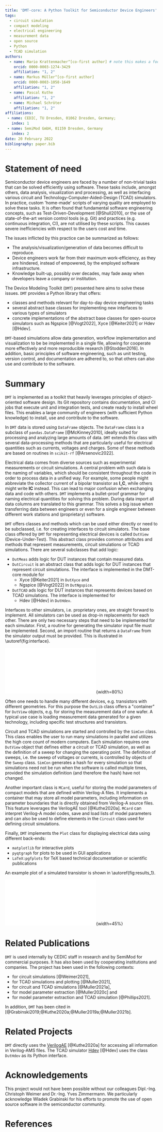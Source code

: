 ```yaml
---
title: 'DMT-core: A Python Toolkit for Semiconductor Device Engineers'
tags:
  - circuit simulation
  - compact modeling
  - electrical engineering
  - measurement data
  - open source
  - Python
  - TCAD simulation
authors:
  - name: Mario Krattenmacher^[co-first author] # note this makes a footnote saying 'co-first author'
    orcid: 0000-0003-1274-3429
    affiliation: "1, 2"
  - name: Markus Müller^[co-first author]
    orcid: 0000-0003-1058-1649
    affiliation: "1, 2"
  - name: Pascal Kuthe
    affiliation: "1, 2"
  - name: Michael Schröter
    affiliation: "1, 2"
affiliations:
 - name: CEDIC, TU Dresden, 01062 Dresden, Germany;
   index: 1
 - name: SemiMod GmbH, 01159 Dresden, Germany
   index: 2
date: 20 February 2022
bibliography: paper.bib
---
```


# Statement of need

Semiconductor device engineers are faced by a number of non-trivial tasks that can be solved efficiently using software.
These tasks include, amongst others, data analysis, visualization and processing, as well as interfacing various circuit and Technology-Computer-Aided-Design (TCAD) simulators.
In practice, custom 'home-made' scripts of varying quality are employed to solve these tasks.
It is often found that fundamental software engineering concepts, such as Test-Driven-Development [@Shull2010], or the use of state-of-the-art
version control tools (e.g. Git) and practices (e.g. continuous integration, CI), are not utilised by these scripts.
This causes severe inefficiencies with respect to the users cost and time.

The issues inflicted by this practice can be summarized as follows:

* The analysis/visualization/generation of data becomes difficult to reproduce.
* Device engineers work far from their maximum work-efficiency, as they are hindered, instead of empowered, by the employed software infrastructure.
* Knowledge built-up, possibly over decades, may fade away when developers leave a company or institution.

The Device Modeling Toolkit (`DMT`) presented here aims to solve these issues. `DMT` provides a Python library that offers:

* classes and methods relevant for day-to-day device engineering tasks
* several abstract base classes for implementing new interfaces to various types of simulators 
* concrete implementations of the abstract base classes for open-source simulators such as Ngspice [@Vogt2022], Xyce [@Keiter2021] or Hdev [@Hdev].

`DMT`-based simulations allow data generation, workflow implementation and visualization to be be implemented in a single file, allowing for cooperate more effectively and more reproducible research [@Stodden2016]. In addition, basic principles of software engineering, such as unit testing, version control, and documentation are adhered to,
so that others can also use and contribute to the software.

# Summary

`DMT` is implemented as a toolkit that heavily leverages principles of object-oriented software design.
Its Git repository contains documentation, and CI jobs that execute unit and integration tests, and create ready to install wheel files.
This enables a large community of engineers (with sufficient Python knowledge) to install, use and contribute to the software.

In `DMT` data is stored using `DataFrame` objects.
The `DataFrame` class is a subclass of `pandas.DataFrame` [@McKinney2010], ideally suited for processing and analyzing large amounts of data.
`DMT` extends this class with several data-processing methods that are particularly useful for electrical quantities such as currents, voltages and charges.
Some of these methods are based on routines in `scikit-rf` [@Arsenovic2022].

Electrical data comes from diverse sources such as experimental measurements or circuit simulations.
A central problem with such data is the naming of variables, which should be consistent throughout the code in order to process data in a unified way.
For example, some people might abbreviate the collector current of a bipolar transistor as $\textbf{I\_C}$,
while others might write $\textbf{IC}$ instead.
This can lead to major confusion when exchanging data and code with others.
`DMT` implements a bullet-proof grammar for naming electrical quantities for solving this problem.
During data import all data columns are translated to this grammar.
This solves a big issue when transferring data between engineers or even for a single engineer between different work stations and (proprietary) software.

`DMT` offers classes and methods which can be used either directly or need to be subclassed, i.e. for creating interfaces to circuit simulators.
The base class offered by `DMT` for representing electrical devices is called `DutView` (Device-Under-Test).
This abstract class provides common attributes and methods that represent measurements, circuit simulations or TCAD simulations.
There are several subclasses that add logic:

* `DutMeas` adds logic for DUT instances that contain measured data.
* `DutCircuit` is an abstract class that adds logic for DUT instances that represent circuit simulations. The interface is implemented in the DMT-core module for
  * Xyce [@Keiter2021] in `DutXyce` and
  * Ngspice [@Vogt2022] in `DutNgspice`.
* `DutTCAD` ads logic for DUT instances that represents devices based on TCAD simulations. The interface is implemented for
  * Hdev [@Hdev] in `DutHdev`.

Interfaces to other simulators, i.e. proprietary ones, are straight forward to implement.
All simulators can be used as drop-in replacements for each other.
There are only two necessary steps that need to be implemented for each simulator.
First, a routine for generating the simulator input file must be implemented. Second, an import routine that returns a `DataFrame` from the simulator output must be provided.
This is illustrated in \autoref{fig:interface}.

![DMT interfacing a circuit simulator and corresponding data flow.\label{fig:interface}](DMT-interface.pdf){width=80%}

Often one needs to handle many different devices, e.g. transistors with different geometries.
For this purpose the `DutLib` class offers a "container" for `DutView` objects,
e.g. for storing the measurement data of one wafer.
A typical use case is loading measurement data generated for a given technology, including specific test structures and transistors.

Circuit and TCAD simulations are started and controlled by the `SimCon` class.
This class enables the user to run many simulations in parallel and utilizes the high core count of modern computers.
Each simulation requires one `DutView` object that defines either a circuit or TCAD simulation,
as well as the definition of a sweep for changing the operating point.
The definition of sweeps, i.e. the sweep of voltages or currents, is controlled by objects of the `Sweep` class.
`SimCon` generates a hash for every simulation so that simulations need not be run when the software is called multiple times,
provided the simulation definition (and therefore the hash) have not changed.

Another important class is `MCard`,
useful for storing the model parameters of compact models that are defined within Verilog-A files.
It implements a container that may store all model parameters,
including information on parameter boundaries that is directly obtained from Verilog-A source files.
This feature leverages the VerilogAE tool [@Kuthe2020a].
`MCard` can interpret Verilog-A model codes, save and load lists of model parameters and can also be used to define elements in the `Circuit` class used for defining circuit simulations.

Finally, `DMT` implements the `Plot` class for displaying electrical data using different back-ends:

* `matplotlib` for interactive plots
* `pyqtgraph` for plots to be used in GUI applications
* `LaTeX:pgfplots` for TeX based technical documentation or scientific publications

An example plot of a simulated transistor is shown in \autoref{fig:results_1}.

![Transit frequency $f_{\mathrm{T}}$ of a Bipolar transistor.\label{fig:results_1}](F_TJ_C.pdf){width=45%}

# Related Publications

`DMT` is used internally by CEDIC staff in research and by SemiMod for commercial purposes. It has also been used by cooperating institutions and companies.
The project has been used in the following contexts:

* for circuit simulations [@Weimer2021],
* for TCAD simulations and plotting [@Muller2021],
* for circuit and TCAD simulations [@Muller2021a],
* for model parameter extraction [@Muller2020c] and
* for model parameter extraction and TCAD simulation [@Phillips2021].

In addition, `DMT` has been cited in [@Grabinski2019;@Kuthe2020a;@Muller2019a;@Muller2021b].

# Related Projects

`DMT` directly uses the [VerilogAE](https://man.sr.ht/~dspom/openvaf_doc/verilogae/) [@Kuthe2020a] for accessing all information in Verilog-AMS files.
The TCAD simulator [Hdev](https://gitlab.com/metroid120/hdev_simulator) [@Hdev] uses the class `DutHdev` as its Python interface.

# Acknowledgements

This project would not have been possible without our colleagues Dipl.-Ing. Christoph Weimer and Dr.-Ing. Yves Zimmermann.
We particularly acknowledge Wladek Grabinski for his efforts to promote the use of open source software in the semiconductor community.

# References
